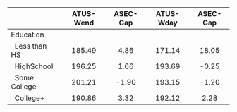 
|                      |    ATUS-Wend |     ASEC-Gap |    ATUS-Wday |     ASEC-Gap |
| -------------------- | :----------: | :----------: | :----------: | :----------: |
| Education            |              |              |              |              |
| &nbsp;&nbsp;Less than HS |       185.49 |         4.86 |       171.14 |        18.05 |
| &nbsp;&nbsp;HighSchool |       196.25 |         1.66 |       193.69 |        -0.25 |
| &nbsp;&nbsp;Some College |       201.21 |        -1.90 |       193.15 |        -1.20 |
| &nbsp;&nbsp;College+ |       190.86 |         3.32 |       192.12 |         2.28 |

